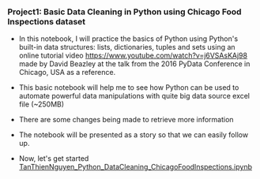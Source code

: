 ### Project1: Basic Data Cleaning in Python using Chicago Food Inspections dataset
- In this notebook, I will practice the basics of Python using Python's built-in data structures: lists, dictionaries, tuples and sets using an online tutorial video https://www.youtube.com/watch?v=j6VSAsKAj98 made by David Beazley at the talk from the 2016 PyData Conference in Chicago, USA as a reference.

- This basic notebook will help me to see how Python can be used to automate powerful data manipulations with quite big data source excel file (~250MB)

- There are some changes being made to retrieve more information

- The notebook will be presented as a story so that we can easily follow up.

- Now, let's get started [TanThienNguyen_Python_DataCleaning_ChicagoFoodInspections.ipynb](https://github.com/TanThienNguyenVN/Project1_Python_DataCleaning_ChicagoFoodInspections/blob/main/TanThienNguyen_Python_DataCleaning_ChicagoFoodInspections.ipynb)
